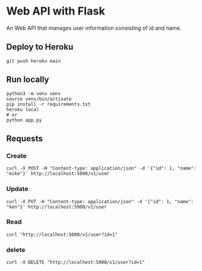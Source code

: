 # Web API with Flask

An Web API that manages user information consisting of id and name.

## Deploy to Heroku

```
git push heroku main
```

## Run locally

```
python3 -m venv venv
source venv/bin/activate
pip install -r requirements.txt
heroku local
# or
python app.py
```

## Requests
### Create
```
curl -X POST -H "Content-type: application/json" -d '{"id": 1, "name": "mike"}' http://localhost:5000/v1/user
```

### Update
```
curl -X PUT -H "Content-type: application/json" -d '{"id": 1, "name": "ken"}' http://localhost:5000/v1/user
```

### Read
```
curl "http://localhost:5000/v1/user?id=1"
```

### delete
```
curl -X DELETE "http://localhost:5000/v1/user?id=1"
```
